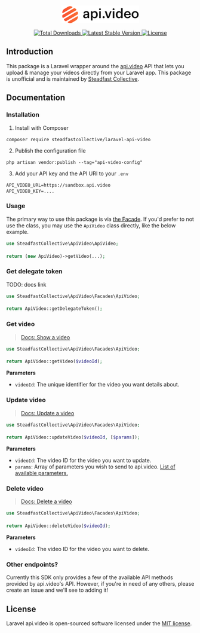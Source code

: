 <p align="center"><img src="/api-video.svg" alt="Logo api.video"></p>

<p align="center">
    <a href="https://packagist.org/packages/steadfastcollective/laravel-api-video">
        <img src="https://img.shields.io/packagist/dt/steadfastcollective/laravel-api-video" alt="Total Downloads">
    </a>
    <a href="https://packagist.org/packages/steadfastcollective/laravel-api-video">
        <img src="https://img.shields.io/packagist/v/steadfastcollective/laravel-api-video" alt="Latest Stable Version">
    </a>
    <a href="https://packagist.org/packages/steadfastcollective/laravel-api-video">
        <img src="https://img.shields.io/packagist/l/steadfastcollective/laravel-api-video" alt="License">
    </a>
</p>

## Introduction

This package is a Laravel wrapper around the [api.video](https://api.video) API that lets you upload & manage your videos directly from your Laravel app. This package is unofficial and is maintained by [Steadfast Collective](https://steadfastcollective.com).

## Documentation

### Installation

1. Install with Composer

```
composer require steadfastcollective/laravel-api-video
```

2. Publish the configuration file

```
php artisan vendor:publish --tag="api-video-config"
```

3. Add your API key and the API URI to your `.env`

```
API_VIDEO_URL=https://sandbox.api.video
API_VIDEO_KEY=....
```

### Usage

The primary way to use this package is via [the Facade](https://github.com/steadfast-collective/laravel-api-video/blob/main/src/Facades/ApiVideo.php). If you'd prefer to not use the class, you may use the `ApiVideo` class directly, like the below example.

```php
use SteadfastCollective\ApiVideo\ApiVideo;

return (new ApiVideo)->getVideo(...);
```

### Get delegate token

TODO: docs link

```php
use SteadfastCollective\ApiVideo\Facades\ApiVideo;

return ApiVideo::getDelegateToken();
```

### Get video

> [Docs: Show a video](https://docs.api.video/reference#get-video)

```php
use SteadfastCollective\ApiVideo\Facades\ApiVideo;

return ApiVideo::getVideo($videoId);
```

**Parameters**

* `videoId`: The unique identifier for the video you want details about.

### Update video

> [Docs: Update a video](https://docs.api.video/reference#patch-video)

```php
use SteadfastCollective\ApiVideo\Facades\ApiVideo;

return ApiVideo::updateVideo($videoId, [$params]);
```

**Parameters**

* `videoId`: The video ID for the video you want to update.
* `params`: Array of parameters you wish to send to api.video. [List of available parameters.](https://docs.api.video/reference#patch-video)

### Delete video

> [Docs: Delete a video](https://docs.api.video/reference#delete-video)

```php
use SteadfastCollective\ApiVideo\Facades\ApiVideo;

return ApiVideo::deleteVideo($videoId);
```

**Parameters**

* `videoId`: The video ID for the video you want to delete.

### Other endpoints?

Currently this SDK only provides a few of the available API methods provided by api.video's API. However, if you're in need of any others, please create an issue and we'll see to adding it!

## License

Laravel api.video is open-sourced software licensed under the [MIT license](LICENSE.md).
